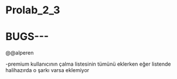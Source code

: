 # Prolab_2_3

# BUGS---


@@alperen

-premium kullanıcının çalma listesinin tümünü eklerken eğer listende halihazırda o şarkı varsa eklemiyor

